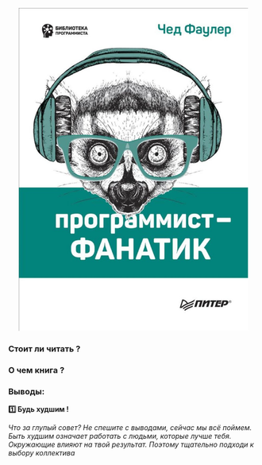 <p align="center">
  <img src="https://github.com/TabulaWeb/Book/blob/main/books/image/prog-fan.jpg" height="650px" wight="100%">
</p>

<h3>Стоит ли читать ?</h3>

<h3>О чем книга ?</h3>

<h3>Выводы:</h3>
<p><b>1️⃣ Будь худшим !</b></p>
<p><i>Что за глупый совет? Не спешите с выводами, сейчас мы всё поймем.<br> Быть худшим означает работать с людьми, которые лучше тебя. Окружающие влияют на твой результат. Поэтому тщательно подходи к выбору коллектива</i></p>
